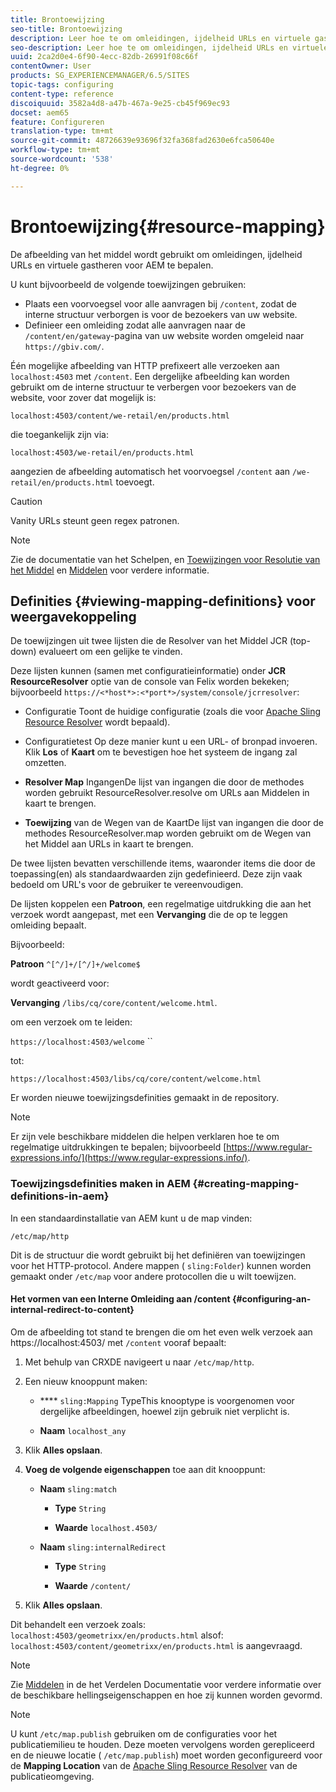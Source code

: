 ```yaml
---
title: Brontoewijzing
seo-title: Brontoewijzing
description: Leer hoe te om omleidingen, ijdelheid URLs en virtuele gastheren voor AEM te bepalen door middel van middeltoewijzing.
seo-description: Leer hoe te om omleidingen, ijdelheid URLs en virtuele gastheren voor AEM te bepalen door middel van middeltoewijzing.
uuid: 2ca2d0e4-6f90-4ecc-82db-26991f08c66f
contentOwner: User
products: SG_EXPERIENCEMANAGER/6.5/SITES
topic-tags: configuring
content-type: reference
discoiquuid: 3582a4d8-a47b-467a-9e25-cb45f969ec93
docset: aem65
feature: Configureren
translation-type: tm+mt
source-git-commit: 48726639e93696f32fa368fad2630e6fca50640e
workflow-type: tm+mt
source-wordcount: '538'
ht-degree: 0%

---
```



# Brontoewijzing{#resource-mapping}

De afbeelding van het middel wordt gebruikt om omleidingen, ijdelheid URLs en virtuele gastheren voor AEM te bepalen.

U kunt bijvoorbeeld de volgende toewijzingen gebruiken:

* Plaats een voorvoegsel voor alle aanvragen bij `/content`, zodat de interne structuur verborgen is voor de bezoekers van uw website.
* Definieer een omleiding zodat alle aanvragen naar de `/content/en/gateway`-pagina van uw website worden omgeleid naar `https://gbiv.com/`.

Één mogelijke afbeelding van HTTP prefixeert alle verzoeken aan `localhost:4503` met `/content`. Een dergelijke afbeelding kan worden gebruikt om de interne structuur te verbergen voor bezoekers van de website, voor zover dat mogelijk is:

`localhost:4503/content/we-retail/en/products.html`

die toegankelijk zijn via:

`localhost:4503/we-retail/en/products.html`

aangezien de afbeelding automatisch het voorvoegsel `/content` aan `/we-retail/en/products.html` toevoegt.

>[!CAUTION]
>
>Vanity URLs steunt geen regex patronen.

>[!NOTE]
>
>Zie de documentatie van het Schelpen, en [Toewijzingen voor Resolutie van het Middel](https://sling.apache.org/site/resources.html) en [Middelen](https://sling.apache.org/site/mappings-for-resource-resolution.html) voor verdere informatie.

## Definities {#viewing-mapping-definitions} voor weergavekoppeling

De toewijzingen uit twee lijsten die de Resolver van het Middel JCR (top-down) evalueert om een gelijke te vinden.

Deze lijsten kunnen (samen met configuratieinformatie) onder **JCR ResourceResolver** optie van de console van Felix worden bekeken; bijvoorbeeld `https://<*host*>:<*port*>/system/console/jcrresolver`:

* Configuratie
Toont de huidige configuratie (zoals die voor [Apache Sling Resource Resolver](/help/sites-deploying/osgi-configuration-settings.md#apacheslingresourceresolver) wordt bepaald).

* Configuratietest
Op deze manier kunt u een URL- of bronpad invoeren. Klik **Los** of **Kaart** om te bevestigen hoe het systeem de ingang zal omzetten.

* **Resolver Map**
IngangenDe lijst van ingangen die door de methodes worden gebruikt ResourceResolver.resolve om URLs aan Middelen in kaart te brengen.

* **Toewijzing**
van de Wegen van de KaartDe lijst van ingangen die door de methodes ResourceResolver.map worden gebruikt om de Wegen van het Middel aan URLs in kaart te brengen.

De twee lijsten bevatten verschillende items, waaronder items die door de toepassing(en) als standaardwaarden zijn gedefinieerd. Deze zijn vaak bedoeld om URL&#39;s voor de gebruiker te vereenvoudigen.

De lijsten koppelen een **Patroon**, een regelmatige uitdrukking die aan het verzoek wordt aangepast, met een **Vervanging** die de op te leggen omleiding bepaalt.

Bijvoorbeeld:

**Patroon** `^[^/]+/[^/]+/welcome$`

wordt geactiveerd voor:

**Vervanging** `/libs/cq/core/content/welcome.html`.

om een verzoek om te leiden:

`https://localhost:4503/welcome` ``

tot:

`https://localhost:4503/libs/cq/core/content/welcome.html`

Er worden nieuwe toewijzingsdefinities gemaakt in de repository.

>[!NOTE]
>
>Er zijn vele beschikbare middelen die helpen verklaren hoe te om regelmatige uitdrukkingen te bepalen; bijvoorbeeld [https://www.regular-expressions.info/](https://www.regular-expressions.info/).

### Toewijzingsdefinities maken in AEM {#creating-mapping-definitions-in-aem}

In een standaardinstallatie van AEM kunt u de map vinden:

`/etc/map/http`

Dit is de structuur die wordt gebruikt bij het definiëren van toewijzingen voor het HTTP-protocol. Andere mappen ( `sling:Folder`) kunnen worden gemaakt onder `/etc/map` voor andere protocollen die u wilt toewijzen.

#### Het vormen van een Interne Omleiding aan /content {#configuring-an-internal-redirect-to-content}

Om de afbeelding tot stand te brengen die om het even welk verzoek aan https://localhost:4503/ met `/content` vooraf bepaalt:

1. Met behulp van CRXDE navigeert u naar `/etc/map/http`.

1. Een nieuw knooppunt maken:

   * **** `sling:Mapping`
TypeThis knooptype is voorgenomen voor dergelijke afbeeldingen, hoewel zijn gebruik niet verplicht is.

   * **Naam** `localhost_any`

1. Klik **Alles opslaan**.
1. **Voeg de volgende eigenschappen** toe aan dit knooppunt:

   * **Naam** `sling:match`

      * **Type** `String`

      * **Waarde** `localhost.4503/`
   * **Naam** `sling:internalRedirect`

      * **Type** `String`

      * **Waarde** `/content/`


1. Klik **Alles opslaan**.

Dit behandelt een verzoek zoals:
`localhost:4503/geometrixx/en/products.html`
alsof:
`localhost:4503/content/geometrixx/en/products.html`
is aangevraagd.

>[!NOTE]
>
>Zie [Middelen](https://sling.apache.org/site/mappings-for-resource-resolution.html) in de het Verdelen Documentatie voor verdere informatie over de beschikbare hellingseigenschappen en hoe zij kunnen worden gevormd.

>[!NOTE]
>
>U kunt `/etc/map.publish` gebruiken om de configuraties voor het publicatiemilieu te houden. Deze moeten vervolgens worden gerepliceerd en de nieuwe locatie ( `/etc/map.publish`) moet worden geconfigureerd voor de **Mapping Location** van de [Apache Sling Resource Resolver](/help/sites-deploying/osgi-configuration-settings.md#apacheslingresourceresolver) van de publicatieomgeving.

